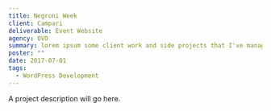 ```yaml
---
title: Negroni Week
client: Campari
deliverable: Event Website
agency: OVO
summary: lorem ipsum some client work and side projects that I've managed to capture images and words for.
poster: ""
date: 2017-07-01
tags:
  - WordPress Development
---
```


A project description will go here.
